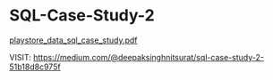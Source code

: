 # SQL-Case-Study-2

[playstore_data_sql_case_study.pdf](https://github.com/user-attachments/files/16352943/playstore_data_sql_case_study.pdf)

 VISIT: https://medium.com/@deepaksinghnitsurat/sql-case-study-2-51b18d8c975f
